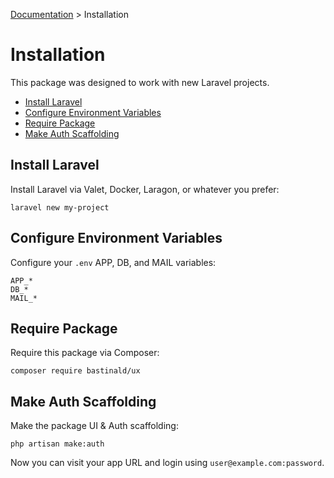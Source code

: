 [Documentation](index.md) > Installation

# Installation

This package was designed to work with new Laravel projects.

- [Install Laravel](#install-laravel)
- [Configure Environment Variables](#configure-environment-variables)
- [Require Package](#require-package)
- [Make Auth Scaffolding](#make-auth-scaffolding)

## Install Laravel

Install Laravel via Valet, Docker, Laragon, or whatever you prefer:

```console
laravel new my-project
```

## Configure Environment Variables

Configure your `.env` APP, DB, and MAIL variables:

```env
APP_*
DB_*
MAIL_*
```

## Require Package

Require this package via Composer:

```console
composer require bastinald/ux
```

## Make Auth Scaffolding

Make the package UI & Auth scaffolding:

```console
php artisan make:auth
```

Now you can visit your app URL and login using `user@example.com:password`.
